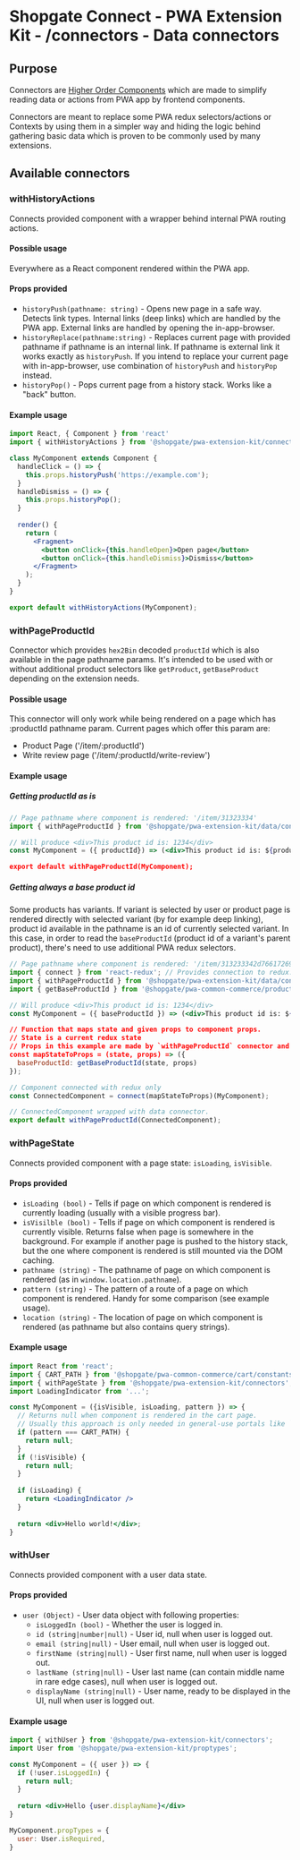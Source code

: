 # Shopgate Connect - PWA Extension Kit - /connectors - Data connectors
## Purpose

Connectors are [Higher Order Components](https://reactjs.org/docs/higher-order-components.html) which are made to simplify reading data or actions from PWA app by frontend components.

Connectors are meant to replace some PWA redux selectors/actions or Contexts by using them in a simpler way and hiding the logic behind gathering basic data which is proven to be commonly used by many extensions.  

## Available connectors
### withHistoryActions
Connects provided component with a wrapper behind internal PWA routing actions.

#### Possible usage
Everywhere as a React component rendered within the PWA app.

#### Props provided
- `historyPush(pathname: string)` - Opens new page in a safe way. Detects link types. Internal links (deep links) which are handled by the PWA app. External links are handled by opening the in-app-browser.
- `historyReplace(pathname:string)` - Replaces current page with provided pathname if pathname is an internal link. If pathname is external link it works exactly as `historyPush`. If you intend to replace your current page with in-app-browser, use combination of `historyPush` and `historyPop` instead.
- `historyPop()` - Pops current page from a history stack. Works like a "back" button.

#### Example usage
```jsx
import React, { Component } from 'react'
import { withHistoryActions } from '@shopgate/pwa-extension-kit/connectors';

class MyComponent extends Component {
  handleClick = () => {
    this.props.historyPush('https://example.com');
  }
  handleDismiss = () => {
    this.props.historyPop();
  }
  
  render() {
    return (
      <Fragment>
        <button onClick={this.handleOpen}>Open page</button>
        <button onClick={this.handleDismiss}>Dismiss</button>
      </Fragment>
    );
  }
}

export default withHistoryActions(MyComponent);
```
### withPageProductId
Connector which provides `hex2Bin` decoded `productId` which is also available in the page pathname params. It's intended to be used with or without additional product selectors like `getProduct`, `getBaseProduct` depending on the extension needs.

#### Possible usage
This connector will only work while being rendered on a page which has :productId pathname param. Current pages which offer this param are:
- Product Page ('/item/:productId')
- Write review page ('/item/:productId/write-review')

#### Example usage
##### Getting productId as is
```jsx
// Page pathname where component is rendered: '/item/31323334'
import { withPageProductId } from '@shopgate/pwa-extension-kit/data/connectors';

// Will produce <div>This product id is: 1234</div>
const MyComponent = ({ productId}) => (<div>This product id is: ${productId}</div);

export default withPageProductId(MyComponent);
```

##### Getting always a base product id
Some products has variants. If variant is selected by user or product page is rendered directly with selected variant (by for example deep linking), product id available in the pathname is an id of currently selected variant.
In this case, in order to read the `baseProductId` (product id of a variant's parent product), there's need to use additional PWA redux selectors.
```jsx
// Page pathname where component is rendered: '/item/313233342d76617269616e742d31'
import { connect } from 'react-redux'; // Provides connection to redux.
import { withPageProductId } from '@shopgate/pwa-extension-kit/data/connectors'; // Fetches and decodes productId from a pathname
import { getBaseProductId } from '@shopgate/pwa-common-commerce/product/selectors'; // Makes sure productId always comes from base product.

// Will produce <div>This product id is: 1234</div>
const MyComponent = ({ baseProductId }) => (<div>This product id is: ${baseProductId}</div);

// Function that maps state and given props to component props.
// State is a current redux state
// Props in this example are made by `withPageProductId` connector and pass decoded `1234-variant-1` (encoded version: `313233342d76617269616e742d31`)
const mapStateToProps = (state, props) => ({
  baseProductId: getBaseProductId(state, props)
});

// Component connected with redux only
const ConnectedComponent = connect(mapStateToProps)(MyComponent);

// ConnectedComponent wrapped with data connector.
export default withPageProductId(ConnectedComponent);
```

### withPageState
Connects provided component with a page state: `isLoading`, `isVisible`.

#### Props provided
- `isLoading (bool)` - Tells if page on which component is rendered is currently loading (usually with a visible progress bar).
- `isVisilble (bool)` - Tells if page on which component is rendered is currently visible. Returns false when page is somewhere in the background. For example if another page is pushed to the history stack, but the one where component is rendered is still mounted via the DOM caching.
- `pathname (string)` - The pathname of page on which component is rendered (as in `window.location.pathname`).
- `pattern (string)` - The pattern of a route of a page on which component is rendered. Handy for some comparison (see example usage).
- `location (string)` - The location of page on which component is rendered (as pathname but also contains query strings).

#### Example usage
```jsx
import React from 'react';
import { CART_PATH } from '@shopgate/pwa-common-commerce/cart/constants';
import { withPageState } from '@shopgate/pwa-extension-kit/connectors';
import LoadingIndicator from '...';

const MyComponent = ({isVisible, isLoading, pattern }) => {
  // Returns null when component is rendered in the cart page.
  // Usually this approach is only needed in general-use portals like `app-bar.*`.
  if (pattern === CART_PATH) {
    return null;
  }
  if (!isVisible) {
    return null;
  }
  
  if (isLoading) {
    return <LoadingIndicator />
  }
  
  return <div>Hello world!</div>;
}
```

### withUser
Connects provided component with a user data state.

#### Props provided
- `user (Object)` - User data object with following properties:
  - `isLoggedIn (bool)` - Whether the user is logged in.
  - `id (string|number|null)` - User id, null when user is logged out.
  - `email (string|null)` - User email, null when user is logged out.
  - `firstName (string|null)` - User first name, null when user is logged out.
  - `lastName (string|null)` - User last name (can contain middle name in rare edge cases), null when user is logged out.
  - `displayName (string|null)` - User name, ready to be displayed in the UI, null when user is logged out.

#### Example usage
```jsx
import { withUser } from '@shopgate/pwa-extension-kit/connectors';
import User from '@shopgate/pwa-extension-kit/proptypes';

const MyComponent = ({ user }) => {
  if (!user.isLoggedIn) {
    return null;
  }
  
  return <div>Hello {user.displayName}</div>
}

MyComponent.propTypes = {
  user: User.isRequired,
}
```
